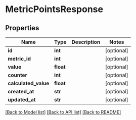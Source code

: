 # MetricPointsResponse

## Properties
Name | Type | Description | Notes
------------ | ------------- | ------------- | -------------
**id** | **int** |  | [optional] 
**metric_id** | **int** |  | [optional] 
**value** | **float** |  | [optional] 
**counter** | **int** |  | [optional] 
**calculated_value** | **float** |  | [optional] 
**created_at** | **str** |  | [optional] 
**updated_at** | **str** |  | [optional] 

[[Back to Model list]](../README.md#documentation-for-models) [[Back to API list]](../README.md#documentation-for-api-endpoints) [[Back to README]](../README.md)

